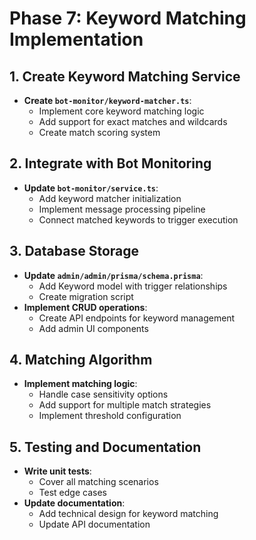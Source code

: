 # Phase 7: Keyword Matching Implementation

## 1. Create Keyword Matching Service
- **Create `bot-monitor/keyword-matcher.ts`**:
  - Implement core keyword matching logic
  - Add support for exact matches and wildcards
  - Create match scoring system

## 2. Integrate with Bot Monitoring
- **Update `bot-monitor/service.ts`**:
  - Add keyword matcher initialization
  - Implement message processing pipeline
  - Connect matched keywords to trigger execution

## 3. Database Storage
- **Update `admin/admin/prisma/schema.prisma`**:
  - Add Keyword model with trigger relationships
  - Create migration script
- **Implement CRUD operations**:
  - Create API endpoints for keyword management
  - Add admin UI components

## 4. Matching Algorithm
- **Implement matching logic**:
  - Handle case sensitivity options
  - Add support for multiple match strategies
  - Implement threshold configuration

## 5. Testing and Documentation
- **Write unit tests**:
  - Cover all matching scenarios
  - Test edge cases
- **Update documentation**:
  - Add technical design for keyword matching
  - Update API documentation